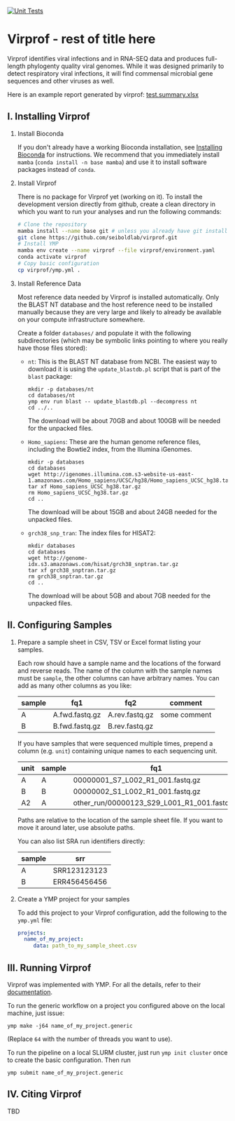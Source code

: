 [![Unit Tests](https://github.com/seiboldlab/virprof/actions/workflows/main.yml/badge.svg)](https://github.com/seiboldlab/virprof/actions/workflows/main.yml)

Virprof - rest of title here
============================

Virprof identifies viral infections and in RNA-SEQ data and produces full-length phylogenty quality viral genomes. While it was designed primarily to detect respiratory viral infections, it will find commensal microbial gene sequences and other viruses as well.

Here is an example report generated by virprof: [test.summary.xlsx](https://github.com/seiboldlab/virprof/raw/master/doc/test.summary.xlsx)


I. Installing Virprof
---------------------

1. Install Bioconda

   If you don't already have a working Bioconda installation, see [Installing Bioconda](https://bioconda.github.io/user/install.html#install-conda) for instructions. We recommend that you immediately install `mamba` (`conda install -n base mamba`) and use it to install software packages instead of `conda`. 

2. Install Virprof

   There is no package for Virprof yet (working on it). To install the development version directly from github, create a clean directory in which you want to run your analyses and run the following commands:

   ```bash
   # Clone the repository
   mamba install --name base git # unless you already have git installed
   git clone https://github.com/seiboldlab/virprof.git
   # Install YMP
   mamba env create --name virprof --file virprof/environment.yaml
   conda activate virprof
   # Copy basic configuration
   cp virprof/ymp.yml .
   ```

3. Install Reference Data

   Most reference data needed by Virprof is installed automatically. Only the BLAST NT database and the host reference need to be installed manually because they are very large and likely to already be available on your compute infrastructure somewhere.
   
   Create a folder `databases/` and populate it with the following subdirectories (which may be symbolic links pointing to where you really have those files stored):
   - `nt`: This is the BLAST NT database from NCBI. The easiest way to download it is using the `update_blastdb.pl` script that is part of the `blast` package:

     ```
     mkdir -p databases/nt
     cd databases/nt
     ymp env run blast -- update_blastdb.pl --decompress nt
     cd ../..
     ```
     
     The download will be about 70GB and about 100GB will be needed for the unpacked files.
     
   - `Homo_sapiens`: These are the human genome reference files, including the Bowtie2 index, from the Illumina iGenomes.

     ```
     mkdir -p databases
     cd databases
     wget http://igenomes.illumina.com.s3-website-us-east-1.amazonaws.com/Homo_sapiens/UCSC/hg38/Homo_sapiens_UCSC_hg38.tar.gz
     tar xf Homo_sapiens_UCSC_hg38.tar.gz
     rm Homo_sapiens_UCSC_hg38.tar.gz
     cd ..
     ```
     
     The download will be about 15GB and about 24GB needed for the unpacked files.
     
   - `grch38_snp_tran`: The index files for HISAT2:

     ```
     mkdir databases
     cd databases
     wget http://genome-idx.s3.amazonaws.com/hisat/grch38_snptran.tar.gz
     tar xf grch38_snptran.tar.gz
     rm grch38_snptran.tar.gz
     cd ..
     ```
     
     The download will be about 5GB and about 7GB needed for the unpacked files.

II. Configuring Samples
-----------------------

1. Prepare a sample sheet in CSV, TSV or Excel format listing your samples.

   Each row should have a sample name and the locations of the forward and reverse reads. The name of the column with the sample names must be `sample`, the other columns can have arbitrary names. You can add as many other columns as you like:
   
   |sample|fq1|fq2|comment|
   |-|-|-|-|
   |A|A.fwd.fastq.gz|A.rev.fastq.gz|some comment|
   |B|B.fwd.fastq.gz|B.rev.fastq.gz||
   
   If you have samples that were sequenced multiple times, prepend a column (e.g. `unit`) containing unique names to each sequencing unit. 
   
   |unit|sample|fq1|fq2|
   |-|-|-|-|
   |A|A|00000001_S7_L002_R1_001.fastq.gz|00000001_S7_L002_R2_001.fastq.gz|
   |B|B|00000002_S1_L002_R1_001.fastq.gz|00000002_S1_L002_R2_001.fastq.gz|
   |A2|A|other_run/00000123_S29_L001_R1_001.fastq.gz|other_run/00000123_S29_L001_R2_001.fastq.gz|
   
   Paths are relative to the location of the sample sheet file. If you want to move it around later, use absolute paths. 
   
   You can also list SRA run identifiers directly:
   
   |sample|srr|
   |-|-|
   |A|SRR123123123|
   |B|ERR456456456|
   
2. Create a YMP project for your samples

   To add this project to your Virprof configuration, add the following to the `ymp.yml` file:

   ```yaml
   projects:
     name_of_my_project:
        data: path_to_my_sample_sheet.csv
   ```

III. Running Virprof
--------------------

Virprof was implemented with YMP. For all the details, refer to their [documentation](https://ymp.readthedocs.io).

To run the generic workflow on a project you configured above on the local machine, just issue:

```
ymp make -j64 name_of_my_project.generic
```

(Replace `64` with the number of threads you want to use).

To run the pipeline on a local SLURM cluster, just run `ymp init cluster` once to create the basic configuration. Then run 

```
ymp submit name_of_my_project.generic
```

IV. Citing Virprof
------------------

TBD
